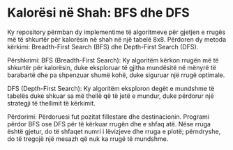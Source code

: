 <h1>Kalorësi në Shah: BFS dhe DFS</h1>
Ky repository përmban dy implementime të algoritmeve për gjetjen e rrugës më të shkurtër për kalorësin në shah në një tabelë 8x8. Përdoren dy metoda kërkimi: Breadth-First Search (BFS) dhe Depth-First Search (DFS).

Përshkrimi:
BFS (Breadth-First Search): Ky algoritëm kërkon rrugën më të shkurtër për kalorësin, duke eksploruar të gjitha mundësitë në mënyrë të barabartë dhe pa shpenzuar shumë kohë, duke siguruar një rrugë optimale.

DFS (Depth-First Search): Ky algoritëm eksploron degët e mundshme të tabelës duke shkuar sa më thellë që të jetë e mundur, duke përdorur një strategji të thellimit të kërkimit.

Përdorimi:
Përdoruesi fut pozitat fillestare dhe destinacionin.
Programi përdor BFS ose DFS për të kërkuar rrugën dhe e shfaq atë.
Nëse rruga është gjetur, do të shfaqet numri i lëvizjeve dhe rruga e plotë; përndryshe, do të tregojë një mesazh që nuk ka rrugë të mundshme.
